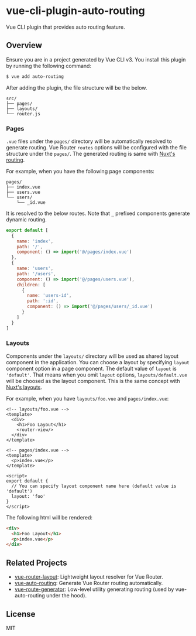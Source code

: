 # vue-cli-plugin-auto-routing

Vue CLI plugin that provides auto routing feature.

## Overview

Ensure you are in a project generated by Vue CLI v3. You install this plugin by running the following command:

```bash
$ vue add auto-routing
```

After adding the plugin, the file structure will be the below.

```
src/
├── pages/
├── layouts/
└── router.js
```

### Pages

`.vue` files under the `pages/` directory will be automatically resolved to generate routing. Vue Router `routes` options will be configured with the file structure under the `pages/`. The generated routing is same with [Nuxt's routing](https://nuxtjs.org/guide/routing).

For example, when you have the following page components:

```
pages/
├── index.vue
├── users.vue
└── users/
    └── _id.vue
```

It is resolved to the below routes. Note that `_` prefixed components generate dynamic routing.

```js
export default [
  {
    name: 'index',
    path: '/',
    component: () => import('@/pages/index.vue')
  },
  {
    name: 'users',
    path: '/users',
    component: () => import('@/pages/users.vue'),
    children: [
      {
        name: 'users-id',
        path: ':id',
        component: () => import('@/pages/users/_id.vue')
      }
    ]
  }
]
```

### Layouts

Components under the `layouts/` directory will be used as shared layout component in the application. You can choose a layout by specifying `layout` component option in a page component. The default value of `layout` is `'default'`. That means when you omit `layout` options, `layouts/default.vue` will be choosed as the layout component. This is the same concept with [Nuxt's layouts](https://nuxtjs.org/guide/views#layouts).

For example, when you have `layouts/foo.vue` and `pages/index.vue`:

```vue
<!-- layouts/foo.vue -->
<template>
  <div>
    <h1>Foo Layout</h1>
    <router-view/>
  </div>
</template>
```

```vue
<!-- pages/index.vue -->
<template>
  <p>index.vue</p>
</template>

<script>
export default {
  // You can specify layout component name here (default value is 'default')
  layout: 'foo'
}
</script>
```

The following html will be rendered:

```html
<div>
  <h1>Foo Layout</h1>
  <p>index.vue</p>
</div>
```

## Related Projects

* [vue-router-layout](https://github.com/ktsn/vue-router-layout): Lightweight layout resolver for Vue Router.
* [vue-auto-routing](https://github.com/ktsn/vue-auto-routing): Generate Vue Router routing automatically.
* [vue-route-generator](https://github.com/ktsn/vue-route-generator): Low-level utility generating routing (used by vue-auto-routing under the hood).

## License

MIT
